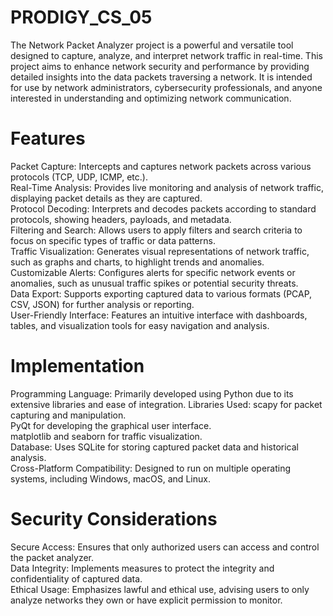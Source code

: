 # PRODIGY_CS_05

The Network Packet Analyzer project is a powerful and versatile tool designed to capture, analyze, and interpret network traffic in real-time. This project aims to enhance network security and performance by providing detailed insights into the data packets traversing a network. It is intended for use by network administrators, cybersecurity professionals, and anyone interested in understanding and optimizing network communication.

# Features
Packet Capture: Intercepts and captures network packets across various protocols (TCP, UDP, ICMP, etc.). <br />
Real-Time Analysis: Provides live monitoring and analysis of network traffic, displaying packet details as they are captured. <br />
Protocol Decoding: Interprets and decodes packets according to standard protocols, showing headers, payloads, and metadata. <br />
Filtering and Search: Allows users to apply filters and search criteria to focus on specific types of traffic or data patterns. <br />
Traffic Visualization: Generates visual representations of network traffic, such as graphs and charts, to highlight trends and anomalies. <br />
Customizable Alerts: Configures alerts for specific network events or anomalies, such as unusual traffic spikes or potential security threats. <br />
Data Export: Supports exporting captured data to various formats (PCAP, CSV, JSON) for further analysis or reporting. <br />
User-Friendly Interface: Features an intuitive interface with dashboards, tables, and visualization tools for easy navigation and analysis. <br />
# Implementation
Programming Language: Primarily developed using Python due to its extensive libraries and ease of integration.
Libraries Used:
scapy for packet capturing and manipulation. <br />
PyQt for developing the graphical user interface. <br />
matplotlib and seaborn for traffic visualization. <br />
Database: Uses SQLite for storing captured packet data and historical analysis. <br />
Cross-Platform Compatibility: Designed to run on multiple operating systems, including Windows, macOS, and Linux. <br />
# Security Considerations
Secure Access: Ensures that only authorized users can access and control the packet analyzer. <br />
Data Integrity: Implements measures to protect the integrity and confidentiality of captured data. <br />
Ethical Usage: Emphasizes lawful and ethical use, advising users to only analyze networks they own or have explicit permission to monitor. <br />
